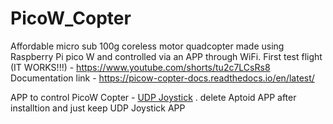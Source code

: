 # PicoW_Copter
Affordable micro sub 100g coreless motor quadcopter made using Raspberry Pi pico W and controlled via an APP through WiFi.
First test flight (IT WORKS!!!) - https://www.youtube.com/shorts/tu2c7LCsRs8
Documentation link - https://picow-copter-docs.readthedocs.io/en/latest/

APP to control PicoW Copter - [UDP Joystick](https://udpjoystick.en.aptoide.com/app) 
. delete Aptoid APP after installtion and just keep UDP Joystick APP 
